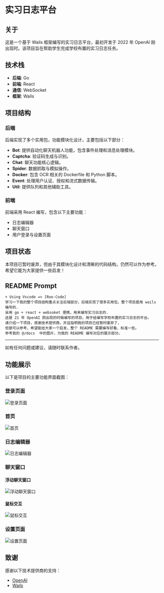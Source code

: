 # 实习日志平台

## 关于

这是一个基于 Wails 框架编写的实习日志平台，最初开发于 2022 年 OpenAI 刚出现时。该项目旨在帮助学生完成学校布置的实习日志任务。

## 技术栈

- **后端**: Go
- **前端**: React
- **通信**: WebSocket
- **框架**: Wails

## 项目结构

### 后端

后端实现了多个实用包，功能模块化设计，主要包括以下部分：

- **Bot**: 提供自动化聊天机器人功能，包含事件处理和消息处理模块。
- **Captcha**: 验证码生成与识别。
- **Chat**: 聊天功能核心逻辑。
- **Spider**: 数据抓取与模拟操作。
- **Docker**: 包含 OCR 相关的 Dockerfile 和 Python 脚本。
- **Event**: 处理用户认证、授权和流式数据传输。
- **Util**: 提供队列和其他辅助工具。

### 前端

前端采用 React 编写，包含以下主要功能：
- 日志编辑器
- 聊天窗口
- 用户登录与设置页面

## 项目状态

本项目已暂时废弃，但由于其模块化设计和清晰的代码结构，仍然可以作为参考。希望它能为大家提供一些启发！


## README Prompt

```prompt
+ Using Vscode => [Roo-Code]
学习一下我的整个项目结构重点关注后端部分，后端实现了很多实用包，整个项目是用 wails 编写的.
采用 go + react + websoket 便携，用来编写实习日志的.
这是 21 年 OpenAI 刚出现的时候编写的项目，用于给编写学校布置的实习日志的平台。
请介绍一下项目，感谢技术提供商，并且指明我的项目已经暂时废弃了，
但是可以参考，希望能给大家一个启发，整个 README 需要编写好看、标准一些。
参考我的 @/docs  中的图片，为我的 README 编写对应的展示部分。
```
---

如有任何问题或建议，请随时联系作者。

## 功能展示

以下是项目的主要功能界面截图：

### 登录页面
![登录页面](docs/auth-login.png)

### 首页
![首页](docs/home.png)

### 日志编辑器
![日志编辑器](docs/editor.png)

### 聊天窗口
#### 浮动聊天窗口
![浮动聊天窗口](docs/chat-float.png)

#### 鼠标交互
![鼠标交互](docs/chat-mouse.png)

### 设置页面
![设置页面](docs/settings.png)

## 致谢

感谢以下技术提供商的支持：
- [OpenAI](https://openai.com)
- [Wails](https://wails.io)